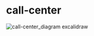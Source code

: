 # call-center

![call-center_diagram excalidraw](https://github.com/user-attachments/assets/81cdc4d0-8fe6-4033-a15d-096c25ddb9dc)
